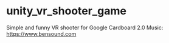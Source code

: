 # unity_vr_shooter_game
Simple and funny VR shooter for Google Cardboard 2.0
Music: https://www.bensound.com
